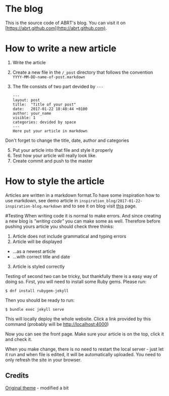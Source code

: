 # The blog
This is the source code of ABRT's blog. You can visit it on
[https://abrt.github.com](http://abrt.github.com).

# How to write a new article
1. Write the article
2. Create a new file in the `/_post` directory that follows the convention `YYYY-MM-DD-name-of-post.markdown`
3. The file consists of two part devided by `---`

    ```
    ---
    layout: post
    title:  "Title of your post"
    date:   2017-01-22 18:48:44 +0100
    author: your_name
    visible: 1
    categories: devided by space
    ---
    Here put your article in markdown
    ```

Don't forget to change the title, date, author and categories

5. Put your article into that file and style it properly
5. Test how your article will really look like.
6. Create commit and push to the master

# How to style the article
Articles are written in a markdown format.To have some inspiration how to use markdown,
see demo article in `inspiration_blog/2017-01-22-inspiration-blog.markdown` and
to see it on blog visit [this](http://abrt.github.io/the/inspiration/2017/01/22/inspiration-blog/)
page.

#Testing
When writing code it is normal to make errors. And since creating a new blog is
*"writing code"* you can make some as well. Therefore before pushing yours article
you should check three thinks:

1. Article does not include grammatical and typing errors
2. Article will be displayed
  * ...as a newest article
  * ...with correct title and date
3. Article is styled correctly

Testing of second two can be tricky, but thankfully there is a easy way of doing so.
First, you will need to install some Ruby gems. Please run:

    $ dnf install rubygem-jekyll

Then you should be ready to run:

    $ bundle exec jekyll serve

This will locally deploy the whole website. Click a link provided by this command
(probably will be [http://localhost:4000](http://localhost:4000))

Now you can see the front page. Make sure your article is on the top, click it and
check it.

When you make change, there is no need to restart the local server - just let
it run and when file is edited, it will be automatically uploaded. You need to only
refresh the site in your browser.

## Credits
[Original theme](https://startbootstrap.com/template-overviews/clean-blog/) - modified a bit
